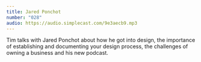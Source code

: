 ```yaml
---
title: Jared Ponchot
number: "028"
audio: https://audio.simplecast.com/9e3aecb9.mp3
---
```

Tim talks with Jared Ponchot about how he got into design, the importance of establishing and documenting your design process, the challenges of owning a business and his new podcast.
